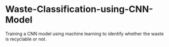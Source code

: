 # Waste-Classification-using-CNN-Model
Training a CNN model using machine learning to identify whether the waste is recyclable or not. 
